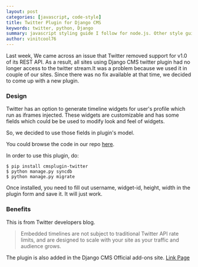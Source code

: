 ```yaml
---
layout: post
categories: [javascript, code-style]
title: Twitter Plugin for Django CMS
keywords: twitter, python, Django
summary: javascript styling guide I follow for node.js. Other style guide references
author: vinitcool76
---
```


Last week, We came across an issue that Twitter removed support for v1.0 of its REST API. As a result, all sites using Django CMS twitter plugin had no longer access to the twitter stream.It was a problem because we used it in couple of our sites. Since there was no fix available at that time, we decided to come up with a new plugin.

### Design


Twitter has an option to generate timeline widgets for user's profile which run as iframes injected. These widgets are customizable and has some fields which could be be used to modify look and feel of widgets.

So, we decided to use those fields in plugin's model. 

You could browse the code in our repo [here](https://github.com/changer/cmsplugin-twitter).

In order to use this plugin, do:

```
$ pip install cmsplugin-twitter
$ python manage.py syncdb
$ python manage.py migrate
```
Once installed, you need to fill out username, widget-id, height, width in the plugin form and save it. It will just work.

### Benefits


This is from Twitter developers blog. 
> Embedded timelines are not subject to traditional Twitter API rate limits, and are designed to scale with your site as your traffic and audience grows.


The plugin is also added in the Django CMS Official add-ons site. [Link Page](https://www.django-cms.org/en/add-ons/?page=3)
